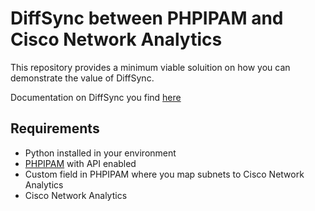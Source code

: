 # DiffSync between PHPIPAM and Cisco Network Analytics
This repository provides a minimum viable soluition on how you can demonstrate the value of DiffSync. 

Documentation on DiffSync you find [here](https://diffsync.readthedocs.io/en/latest/)

## Requirements
- Python installed in your environment
- [PHPIPAM](https://phpipam.net/) with API enabled
- Custom field in PHPIPAM where you map subnets to Cisco Network Analytics
- Cisco Network Analytics


